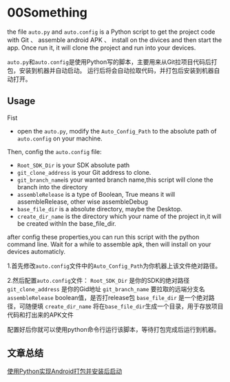 # 00Something

the file `auto.py` and `auto.config` is a Python script to get the project code with Git 、 assemble android APK 、 install on the divices and then start the app.
Once run it, it will clone the project and run into your devices.

`auto.py`和`auto.config`是使用Python写的脚本，主要用来从Git拉项目代码后打包，安装到机器并自动启动。
运行后将会自动拉取代码，并打包后安装到机器自动打开。

## Usage
Fist
- open the `auto.py`, modify the `Auto_Config_Path` to the absolute path of `auto.config` on your machine.

Then, config the `auto.config` file:

- `Root_SDK_Dir` is your SDK absolute path
- `git_clone_address` is your Git address to clone.
- `git_branch_name`is your wanted branch name,this script will clone the branch into the directory
- `assembleRelease` is a type of Boolean, True means it will assembleRelease, other wise assembleDebug
- `base_file_dir` is a absolute directory, maybe the Desktop.
- `create_dir_name` is the directory which your name of the project in,it will be created withIn the base_file_dir.

after config these properties,you can run this script with the python command line. Wait for a while to assemble apk, then will install on your devices automaticly.


1.首先修改`auto.config`文件中的`Auto_Config_Path`为你机器上该文件绝对路径。

2.然后配置`auto.config`文件：
`Root_SDK_Dir` 是你的SDK的绝对路径
`git_clone_address` 是你的Gid地址
`git_branch_name` 要拉取的远端分支名
`assembleRelease` boolean值，是否打release包
`base_file_dir` 是一个绝对路径，可随便填
`create_dir_name` 将在`base_file_dir`生成一个目录，用于存放项目代码和打出来的APK文件

配置好后你就可以使用python命令行运行该脚本，等待打包完成后运行到机器。


## 文章总结
[使用Python实现Android打包并安装后启动](http://blog.csdn.net/u014099894/article/details/52145994)
